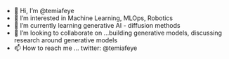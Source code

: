 - 👋 Hi, I’m @temiafeye
- 👀 I’m interested in Machine Learning, MLOps, Robotics 
- 🌱 I’m currently learning generative AI - diffusion methods
- 💞️ I’m looking to collaborate on ...building generative models, discussing research around generative models
- 📫 How to reach me ... twitter: @temiafeye

<!---
temiafeye/temiafeye is a ✨ special ✨ repository because its `README.md` (this file) appears on your GitHub profile.
You can click the Preview link to take a look at your changes.
--->

